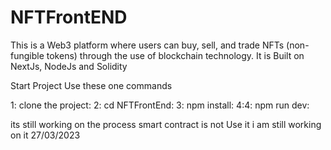 # NFTFrontEND
This is a Web3 platform where users can buy, sell, and trade NFTs (non-fungible tokens) through the use of blockchain technology. It is Built on NextJs, NodeJs and Solidity


Start Project Use these one commands

1: clone the project:
2: cd  NFTFrontEnd:
3: npm install:
4:4: npm run dev:



its still working on the process smart contract is not Use it i am still working on it 27/03/2023
